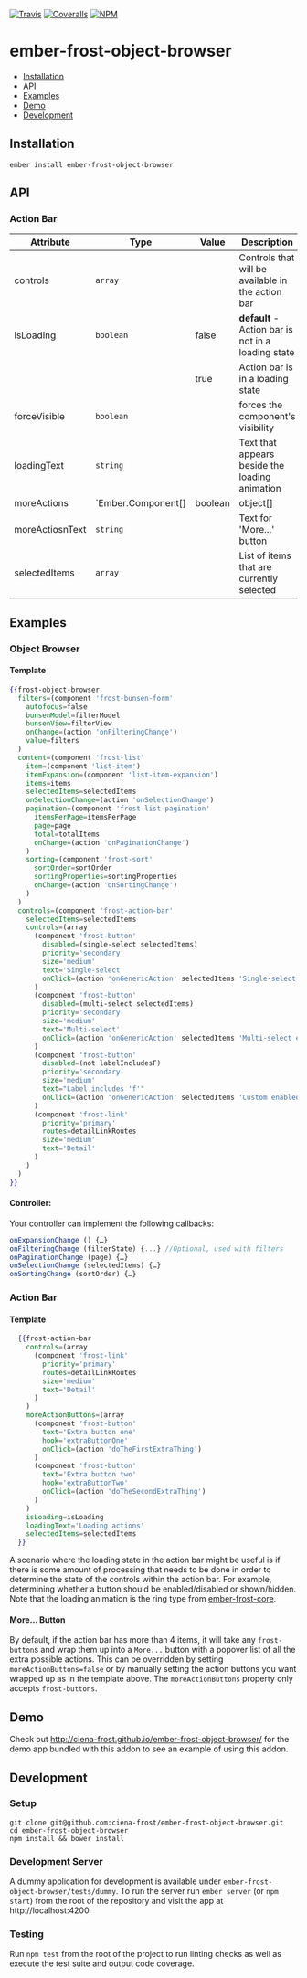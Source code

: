 [ci-img]: https://img.shields.io/travis/ciena-frost/ember-frost-object-browser.svg "CI Build Status"
[ci-url]: https://travis-ci.org/ciena-frost/ember-frost-object-browser

[cov-img]: https://img.shields.io/coveralls/ciena-frost/ember-frost-object-browser.svg "Code Coverage"
[cov-url]: https://coveralls.io/github/ciena-frost/ember-frost-object-browser

[npm-img]: https://img.shields.io/npm/v/ember-frost-object-browser.svg "Version"
[npm-url]: https://www.npmjs.com/package/ember-frost-object-browser

[![Travis][ci-img]][ci-url] [![Coveralls][cov-img]][cov-url] [![NPM][npm-img]][npm-url]

# ember-frost-object-browser

 * [Installation](#installation)
 * [API](#api)
 * [Examples](#examples)
 * [Demo](#demo)
 * [Development](#development)

## Installation
```
ember install ember-frost-object-browser
```

## API

### Action Bar

| Attribute       | Type                                        | Value | Description                                         |
| --------------- | ----------------------------------          | ----- | --------------------------------------------------- |
| controls        | `array`                                     |       | Controls that will be available in the action bar   |
| isLoading       | `boolean`                                   | false | **default** - Action bar is not in a loading state  |
|                 |                                             | true  | Action bar is in a loading state                    |
| forceVisible    | `boolean`                                   |       | forces the component's visibility                   |
| loadingText     | `string`                                    |       | Text that appears beside the loading animation      |
| moreActions     | `Ember.Component[]|boolean|object[]|object` |       | Only accepts `frost-button`s if passing components  |
| moreActiosnText | `string`                                    |       | Text for 'More...' button                           |
| selectedItems   | `array`                                     |       | List of items that are currently selected           |

## Examples

### Object Browser

#### Template

```handlebars
{{frost-object-browser
  filters=(component 'frost-bunsen-form'
    autofocus=false
    bunsenModel=filterModel
    bunsenView=filterView
    onChange=(action 'onFilteringChange')
    value=filters
  )
  content=(component 'frost-list'
    item=(component 'list-item')
    itemExpansion=(component 'list-item-expansion')
    items=items
    selectedItems=selectedItems
    onSelectionChange=(action 'onSelectionChange')
    pagination=(component 'frost-list-pagination'
      itemsPerPage=itemsPerPage
      page=page
      total=totalItems
      onChange=(action 'onPaginationChange')
    )
    sorting=(component 'frost-sort'
      sortOrder=sortOrder
      sortingProperties=sortingProperties
      onChange=(action 'onSortingChange')
    )
  )
  controls=(component 'frost-action-bar'
    selectedItems=selectedItems
    controls=(array
      (component 'frost-button'
        disabled=(single-select selectedItems)
        priority='secondary'
        size='medium'
        text='Single-select'
        onClick=(action 'onGenericAction' selectedItems 'Single-select enabled action')
      )
      (component 'frost-button'
        disabled=(multi-select selectedItems)
        priority='secondary'
        size='medium'
        text='Multi-select'
        onClick=(action 'onGenericAction' selectedItems 'Multi-select enabled action')
      )
      (component 'frost-button'
        disabled=(not labelIncludesF)
        priority='secondary'
        size='medium'
        text="Label includes 'f'"
        onClick=(action 'onGenericAction' selectedItems 'Custom enabled action')
      )
      (component 'frost-link'
        priority='primary'
        routes=detailLinkRoutes
        size='medium'
        text='Detail'
      )
    )
  )
}}
```

#### Controller:

Your controller can implement the following callbacks:

```javascript
onExpansionChange () {…}
onFilteringChange (filterState) {...} //Optional, used with filters
onPaginationChange (page) {…}
onSelectionChange (selectedItems) {…}
onSortingChange (sortOrder) {…}
```

### Action Bar

#### Template

```handlebars
  {{frost-action-bar
    controls=(array
      (component 'frost-link'
        priority='primary'
        routes=detailLinkRoutes
        size='medium'
        text='Detail'
      )
    )
    moreActionButtons=(array
      (component 'frost-button'
        text='Extra button one'
        hook='extraButtonOne'
        onClick=(action 'doTheFirstExtraThing')
      )
      (component 'frost-button'
        text='Extra button two'
        hook='extraButtonTwo'
        onClick=(action 'doTheSecondExtraThing')
      )
    )
    isLoading=isLoading
    loadingText='Loading actions'
    selectedItems=selectedItems
  }}
```

A scenario where the loading state in the action bar might be useful is if there is some amount of processing that needs to be done in order to determine the state of the controls within the action bar. For example, determining whether a button should be enabled/disabled or shown/hidden. Note that the loading animation is the ring type from [ember-frost-core](https://github.com/ciena-frost/ember-frost-core).

#### More... Button

By default, if the action bar has more than 4 items, it will take any `frost-button`s and wrap them up into a `More...` button with a popover list of all the extra possible actions. This can be overridden by setting `moreActionButtons=false` or by manually setting the action buttons you want wrapped up as in the template above. The `moreActionButtons` property only accepts `frost-buttons`.

## Demo

Check out http://ciena-frost.github.io/ember-frost-object-browser/ for the demo app bundled with this addon to see
an example of using this addon.

## Development
### Setup
```
git clone git@github.com:ciena-frost/ember-frost-object-browser.git
cd ember-frost-object-browser
npm install && bower install
```

### Development Server
A dummy application for development is available under `ember-frost-object-browser/tests/dummy`.
To run the server run `ember server` (or `npm start`) from the root of the repository and
visit the app at http://localhost:4200.

### Testing
Run `npm test` from the root of the project to run linting checks as well as execute the test suite
and output code coverage.
